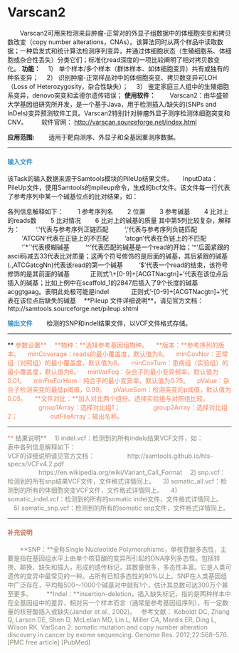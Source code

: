 # Varscan2
　　Varscan2可用来检测来自肿瘤-正常对的外显子组数据中的体细胞突变和拷贝数改变（copy number alterations，CNAs）。该算法同时从两个样品中读取数据；一种启发式和统计算法检测序列变异，并通过体细胞状态（生殖细胞系、体细胞或杂合性丢失）分类它们；标准化read深度的一项比较阐明了相对拷贝数变化。
**功能：**
　1） 单个样本/多个样本（群体样本、如体细胞变异）共有或独有的种系变异；
　2） 识别肿瘤-正常样品对中的体细胞突变、拷贝数变异可LOH（Loss of Heterozygosity，杂合性缺失）；
　3） 鉴定家庭三人组中的生殖细胞系变异，denovo突变和孟德尔遗传错误；
**使用软件：**
　　Varscan2：由华盛顿大学基因组研究所开发，是一个基于Java，用于检测插入/缺失的(SNPs and InDels)变异预测软件工具。Varscan2特别针对肿瘤外显子测序检测体细胞突变和CNV。
　　软件官网： http://varscan.sourceforge.net/index.html

**应用范围:**
　　适用于靶向测序、外显子和全基因重测序数据。
***
#### **<i class="glyphicon glyphicon-log-in" aria-hidden="true" style="color:#3090C7"></i><span style="color:#3090C7"> 输入文件**
该Task的输入数据来源于Samtools模块的PileUp结果文件。
　  InputData：PileUp文件，使用Samtools的mpileup命令，生成的bcf文件。该文件每一行代表了参考序列中某一个碱基位点的比对结果，如：
<div style="text-align:center"><img data-src="2.png" width="500px" ></img>
</div>
各列信息解释如下：
　　1	参考序列名
　　2	位置
　　3	参考碱基
　　4	比对上的reads数
　　5	比对情况
　　6	比对上的碱基的质量
其中第5列比较复杂，解释为：
　　 ‘.’代表与参考序列正链匹配
　　 ‘,’代表与参考序列负链匹配
　　 ‘ATCGN’代表在正链上的不匹配
　　 ‘atcgn’代表在负链上的不匹配
　　 ‘`*`’代表模糊碱基
　　 ‘^’代表匹配的碱基是一个read的开始；’^'后面紧跟的ascii码减去33代表比对质量；这两个符号修饰的是后面的碱基，其后紧跟的碱基(.,ATCGatcgNn)代表该read的第一个碱基
　　 ‘$’代表一个read的结束，该符号修饰的是其前面的碱基
　　　正则式’\+[0-9]+[ACGTNacgtn]+’代表在该位点后插入的碱基；比如上例中在scaffold_1的2847后插入了9个长度的碱基acggtgaag。表明此处极可能是indel
　　 　正则式’-[0-9]+[ACGTNacgtn]+’代表在该位点后缺失的碱基
　**Pileup 文件详细说明**，请见官方文档： http://samtools.sourceforge.net/pileup.shtml

**<i class="glyphicon glyphicon-log-out" aria-hidden="true" style="color:#3090C7"></i><span style="color:#3090C7"> 输出文件**
　　检测的SNP和indel结果文件，以VCF文件格式存储。
<hr/>**<i class="fa fa-cog" aria-hidden="true" style="color:#F88158"></i> <span style="color:#F88158">参数设置**
　**物种：**选择参考基因组物种。
　**版本：**参考序列的版本。
　<label id='minCoverage'>minCoverage：</label>reads的最小覆盖度，默认值为8。
　<label id='minCovNor'>minCovNor：</label>正常组（对照组）的最小覆盖度，默认值为8。
　<label id='minCovTum'>minCovTum：</label>患病组（实验组）的最小覆盖度，默认值为6。
　<label id='minVarFreq'>minVarFeq：</label>杂合子的最小变异频率，默认值为0.01。
　<label id='minFreForHom'>minFreForHom：</label>纯合子的最小变异率，默认值为0.75。
　<label id='pValue'>pValue：</label>杂合子检测突变的最低p阈值，0.99。
　<label id='pValueSom'>pValueSom：</label>检测突变的p阈值，默认值为0.05。
　**文件对比：**加入对比两个组份。选择实验组与对照组比较。
　　　　　group1Array：选择对比组1；
　　　　　group2Array：选择对比组2；
　　　　　outFileArray：输出名称。
 <hr/> **<i class="fa fa-file-text" aria-hidden="true" style="color:#848b79"></i><span style="color:#848b79"> 结果说明**
　1) indel.vcf：检测到的所有indels结果VCF文件，如：
<div style="text-align:center"><img data-src="3.png" width="600px" ></img>
</div>
 表中各列信息解释如下：
 <div style="text-align:center"><img data-src="4.png" width="500px" ></img>
</div>
VCF的详细说明请见官方文档：
　　　　　http://samtools.github.io/hts-specs/VCFv4.2.pdf
　　　　　https://en.wikipedia.org/wiki/Variant_Call_Format
　2) snp.vcf：检测到的所有snp结果VCF文件，文件格式详情同上。
　3) somatic_all.vcf：检测到的所有的体细胞突变VCF文件，文件格式详情同上。
　4) somatic_indel.vcf：检测到的所有的somatic indel文件，文件格式详情同上。
　5) somatic_snp.vcf：检测到的所有的somatic snp文件，文件格式详情同上。

***
#### **<span class="glyphicon glyphicon-paperclip" aria-hidden="true" style="color:#C47451"></span></i><span style="color:#C47451">  补充说明**
　　**SNP：**全称Single Nucleotide Polymorphisms，单核苷酸多态性，主要是指在基因组水平上由单个核苷酸的变异所引起的DNA序列多态性。包括转换、颠换、缺失和插入，形成的遗传标记，其数量很多，多态性丰富。它是人类可遗传的变异中最常见的一种。占所有已知多态性的90%以上。SNP在人类基因组中广泛存在，平均每500～1000个碱基对中就有1个，估计其总数可达300万个甚至更多。 
　　**Indel：**insertion-deletion，插入缺失标记，指的是两种样本中在全基因组中的差异，相对另一个样本而言（通常是参考基因组序列），有一定数量的核苷酸插入或缺失(Jander et al., 2002)。
&nbsp;
参考文献：
Koboldt DC, Zhang Q, Larson DE, Shen D, McLellan MD, Lin L, Miller CA, Mardis ER, Ding L, Wilson RK. VarScan 2: somatic mutation and copy number alteration discovery in cancer by exome sequencing. Genome Res. 2012;22:568–576. [PMC free article] [PubMed]


 
 
 
 